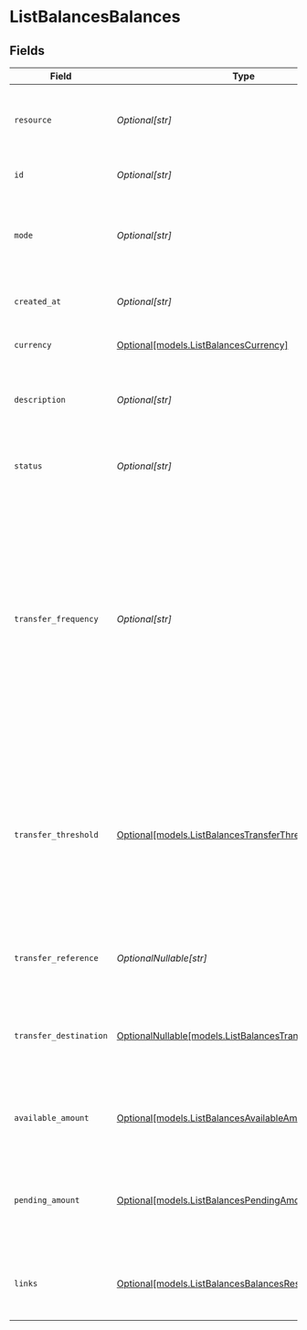 # ListBalancesBalances


## Fields

| Field                                                                                                                                                                                                                                                                                                                                                | Type                                                                                                                                                                                                                                                                                                                                                 | Required                                                                                                                                                                                                                                                                                                                                             | Description                                                                                                                                                                                                                                                                                                                                          | Example                                                                                                                                                                                                                                                                                                                                              |
| ---------------------------------------------------------------------------------------------------------------------------------------------------------------------------------------------------------------------------------------------------------------------------------------------------------------------------------------------------- | ---------------------------------------------------------------------------------------------------------------------------------------------------------------------------------------------------------------------------------------------------------------------------------------------------------------------------------------------------- | ---------------------------------------------------------------------------------------------------------------------------------------------------------------------------------------------------------------------------------------------------------------------------------------------------------------------------------------------------- | ---------------------------------------------------------------------------------------------------------------------------------------------------------------------------------------------------------------------------------------------------------------------------------------------------------------------------------------------------- | ---------------------------------------------------------------------------------------------------------------------------------------------------------------------------------------------------------------------------------------------------------------------------------------------------------------------------------------------------- |
| `resource`                                                                                                                                                                                                                                                                                                                                           | *Optional[str]*                                                                                                                                                                                                                                                                                                                                      | :heavy_minus_sign:                                                                                                                                                                                                                                                                                                                                   | Indicates the response contains a balance object. Will always contain the string `balance` for this endpoint.                                                                                                                                                                                                                                        | balance                                                                                                                                                                                                                                                                                                                                              |
| `id`                                                                                                                                                                                                                                                                                                                                                 | *Optional[str]*                                                                                                                                                                                                                                                                                                                                      | :heavy_minus_sign:                                                                                                                                                                                                                                                                                                                                   | The identifier uniquely referring to this balance.                                                                                                                                                                                                                                                                                                   | bal_gVMhHKqSSRYJyPsuoPNFH                                                                                                                                                                                                                                                                                                                            |
| `mode`                                                                                                                                                                                                                                                                                                                                               | *Optional[str]*                                                                                                                                                                                                                                                                                                                                      | :heavy_minus_sign:                                                                                                                                                                                                                                                                                                                                   | Whether this entity was created in live mode or in test mode.<br/><br/>Possible values: `live` `test`                                                                                                                                                                                                                                                | live                                                                                                                                                                                                                                                                                                                                                 |
| `created_at`                                                                                                                                                                                                                                                                                                                                         | *Optional[str]*                                                                                                                                                                                                                                                                                                                                      | :heavy_minus_sign:                                                                                                                                                                                                                                                                                                                                   | The entity's date and time of creation, in [ISO 8601](https://en.wikipedia.org/wiki/ISO_8601) format.                                                                                                                                                                                                                                                | 2024-03-20T09:13:37.0Z                                                                                                                                                                                                                                                                                                                               |
| `currency`                                                                                                                                                                                                                                                                                                                                           | [Optional[models.ListBalancesCurrency]](../models/listbalancescurrency.md)                                                                                                                                                                                                                                                                           | :heavy_minus_sign:                                                                                                                                                                                                                                                                                                                                   | The balance's ISO 4217 currency code.                                                                                                                                                                                                                                                                                                                | EUR                                                                                                                                                                                                                                                                                                                                                  |
| `description`                                                                                                                                                                                                                                                                                                                                        | *Optional[str]*                                                                                                                                                                                                                                                                                                                                      | :heavy_minus_sign:                                                                                                                                                                                                                                                                                                                                   | The description or name of the balance. Can be used to denote the purpose of the balance.                                                                                                                                                                                                                                                            | Balance description                                                                                                                                                                                                                                                                                                                                  |
| `status`                                                                                                                                                                                                                                                                                                                                             | *Optional[str]*                                                                                                                                                                                                                                                                                                                                      | :heavy_minus_sign:                                                                                                                                                                                                                                                                                                                                   | The status of the balance.<br/><br/>Possible values: `active` `inactive`                                                                                                                                                                                                                                                                             | active                                                                                                                                                                                                                                                                                                                                               |
| `transfer_frequency`                                                                                                                                                                                                                                                                                                                                 | *Optional[str]*                                                                                                                                                                                                                                                                                                                                      | :heavy_minus_sign:                                                                                                                                                                                                                                                                                                                                   | The frequency with which the available amount on the balance will be settled to the configured transfer destination.<br/><br/>Settlements created during weekends or on bank holidays will take place on the next business day.<br/><br/>Possible values: `daily` `every-monday` `every-tuesday` `every-wednesday` `every-thursday` `every-friday` `monthly` `never` | daily                                                                                                                                                                                                                                                                                                                                                |
| `transfer_threshold`                                                                                                                                                                                                                                                                                                                                 | [Optional[models.ListBalancesTransferThreshold]](../models/listbalancestransferthreshold.md)                                                                                                                                                                                                                                                         | :heavy_minus_sign:                                                                                                                                                                                                                                                                                                                                   | The minimum amount configured for scheduled automatic settlements. As soon as the amount on the balance exceeds this threshold, the complete balance will be paid out to the transfer destination according to the configured frequency.                                                                                                             |                                                                                                                                                                                                                                                                                                                                                      |
| `transfer_reference`                                                                                                                                                                                                                                                                                                                                 | *OptionalNullable[str]*                                                                                                                                                                                                                                                                                                                              | :heavy_minus_sign:                                                                                                                                                                                                                                                                                                                                   | The transfer reference set to be included in all the transfers for this balance.                                                                                                                                                                                                                                                                     | RF12-3456-7890-1234                                                                                                                                                                                                                                                                                                                                  |
| `transfer_destination`                                                                                                                                                                                                                                                                                                                               | [OptionalNullable[models.ListBalancesTransferDestination]](../models/listbalancestransferdestination.md)                                                                                                                                                                                                                                             | :heavy_minus_sign:                                                                                                                                                                                                                                                                                                                                   | The destination where the available amount will be automatically transferred to according to the configured transfer frequency.                                                                                                                                                                                                                      |                                                                                                                                                                                                                                                                                                                                                      |
| `available_amount`                                                                                                                                                                                                                                                                                                                                   | [Optional[models.ListBalancesAvailableAmount]](../models/listbalancesavailableamount.md)                                                                                                                                                                                                                                                             | :heavy_minus_sign:                                                                                                                                                                                                                                                                                                                                   | The amount directly available on the balance, e.g. `{"currency":"EUR", "value":"100.00"}`.                                                                                                                                                                                                                                                           |                                                                                                                                                                                                                                                                                                                                                      |
| `pending_amount`                                                                                                                                                                                                                                                                                                                                     | [Optional[models.ListBalancesPendingAmount]](../models/listbalancespendingamount.md)                                                                                                                                                                                                                                                                 | :heavy_minus_sign:                                                                                                                                                                                                                                                                                                                                   | The total amount that is queued to be transferred to your balance. For example, a credit card payment can take a few days to clear.                                                                                                                                                                                                                  |                                                                                                                                                                                                                                                                                                                                                      |
| `links`                                                                                                                                                                                                                                                                                                                                              | [Optional[models.ListBalancesBalancesResponse200Links]](../models/listbalancesbalancesresponse200links.md)                                                                                                                                                                                                                                           | :heavy_minus_sign:                                                                                                                                                                                                                                                                                                                                   | An object with several relevant URLs. Every URL object will contain an `href` and a `type` field.                                                                                                                                                                                                                                                    |                                                                                                                                                                                                                                                                                                                                                      |
